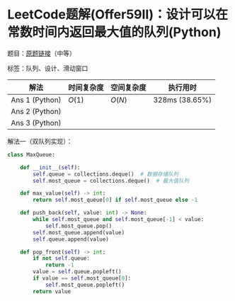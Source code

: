 # LeetCode题解(Offer59II)：设计可以在常数时间内返回最大值的队列(Python)

题目：[原题链接](https://leetcode-cn.com/problems/dui-lie-de-zui-da-zhi-lcof/)（中等）

标签：队列、设计、滑动窗口

| 解法           | 时间复杂度 | 空间复杂度 | 执行用时       |
| -------------- | ---------- | ---------- | -------------- |
| Ans 1 (Python) | $O(1)$     | $O(N)$     | 328ms (38.65%) |
| Ans 2 (Python) |            |            |                |
| Ans 3 (Python) |            |            |                |

解法一（双队列实现）：

```python
class MaxQueue:

    def __init__(self):
        self.queue = collections.deque()  # 数据存储队列
        self.most_queue = collections.deque()  # 最大值队列

    def max_value(self) -> int:
        return self.most_queue[0] if self.most_queue else -1

    def push_back(self, value: int) -> None:
        while self.most_queue and self.most_queue[-1] < value:
            self.most_queue.pop()
        self.most_queue.append(value)
        self.queue.append(value)

    def pop_front(self) -> int:
        if not self.queue:
            return -1
        value = self.queue.popleft()
        if value == self.most_queue[0]:
            self.most_queue.popleft()
        return value
```